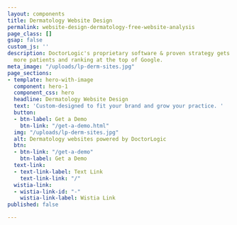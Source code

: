 ```yaml
---
layout: components
title: Dermatology Website Design
permalink: website-design-dermatology-free-website-analysis
page_class: []
gsap: false
custom_js: ''
description: DoctorLogic's proprietary software & proven strategy gets you found by
  more patients and ranking at the top of Google.
meta_image: "/uploads/lp-derm-sites.jpg"
page_sections:
- template: hero-with-image
  component: hero-1
  component_css: hero
  headline: Dermatology Website Design
  text: 'Custom-designed to fit your brand and grow your practice. '
  button:
  - btn-label: Get a Demo
    btn-link: "/get-a-demo.html"
  img: "/uploads/lp-derm-sites.jpg"
  alt: Dermatology websites powered by DoctorLogic
  btn:
  - btn-link: "/get-a-demo"
    btn-label: Get a Demo
  text-link:
  - text-link-label: Text Link
    text-link-link: "/"
  wistia-link:
  - wistia-link-id: "-"
    wistia-link-label: Wistia Link
published: false

---
```

